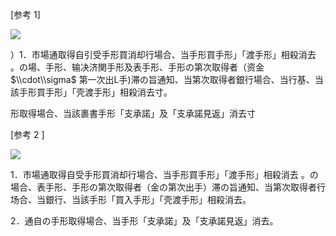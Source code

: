 \[参考 1\]

![](https://www.nta.go.jp/tmp/f0fa0aa6-1e29-4e7f-bc23-ae179fe5e53c/images/80b58fbe117de3c74c19c76fe1c4ddb2d6864d6f2199da8ab0781e1f8067ba15.jpg)

）1．市場通取得自引受手形買消却行場合、当手形買手形」「渡手形」相殺消去 。の場、手形、输决济関手形及表手形、手形の第次取得者（资金 $\\cdot\\sigma$ 第一次出L手)滞の旨通知、当第次取得者銀行場合、当行基、当該手形買手形」「壳渡手形」相殺消去寸。

形取得場合、当該裹書手形「支承諾」及「支承諾見返」消去寸

\[参考 2 \]

![](https://www.nta.go.jp/tmp/f0fa0aa6-1e29-4e7f-bc23-ae179fe5e53c/images/7d9e5214410d98884df37e2d16b3bf4ea9dc12fe840888ca365250ad20f0595a.jpg)

1．市場通取得自受手形買消却行場合、当手形買手形」「渡手形」相殺消去 。の場合、表手形、手形の第次取得者（金の第次出手）滞の旨通知、当第次取得者行场合、当銀行、当該手形「買入手形」「壳渡手形」相殺消去。

2．通自の手形取得場合、当手形「支承諾」及「支承諾見返」消去。